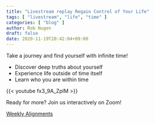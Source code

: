 ```yaml
---
title: "Livestream replay Regain Control of Your Life"
tags: [ "livestream", "life", "time" ]
categories: [ "blog" ]
author: Rob Nugen
draft: false
date: 2020-11-19T20:42:04+09:00
---
```


Take a journey and find yourself with infinite time!

* Discover deep truths about yourself
* Experience life outside of time itself
* Learn who you are within time

{{< youtube fx3_9A_ZplM >}}

Ready for more?  Join us interactively on Zoom!

[Weekly Alignments](/weekly-alignments/)
